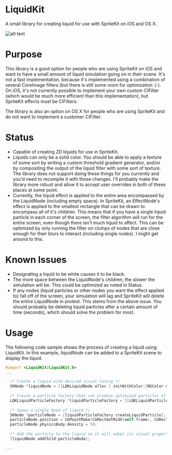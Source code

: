 LiquidKit
=========

A small library for creating liquid for use with SpriteKit on iOS and OS X.

![alt text](https://raw.githubusercontent.com/kevinhartman/LiquidKit/master/screenshot.png)

Purpose
=======
This library is a good option for people who are using SpriteKit on iOS and want to have a small amount of liquid simulation going on in their scene. It's not a fast implementation, because it's implemented using a combination of several CoreImage filters (but there is still some room for optimization :) ). On iOS, it's not currently possible to implement your own custom CIFilter (which would be much more efficient than this implementation), but SpriteKit effects must be CIFilters.

The library is also an option on OS X for people who are using SpriteKit and do not want to implement a customer CIFilter.

Status
======
* Capable of creating 2D liquids for use in SpriteKit.
* Liquids can only be a solid color. You should be able to apply a texture of some sort by writing a custom threshold gradient generator, and/or by compositing the output of the liquid filter with some sort of texture. The library does not support doing these things for you currently and you'd need to recompile it with those changes. I'll probably make the library more robust and allow it to accept user overrides in both of these places at some point.
* Currently, the liquid effect is applied to the entire area encompassed by the LiquidNode (including empty space). In SpriteKit, an EffectNode's effect is applied to the smallest rectangle that can be drawn to encompass all of it's children. This means that if you have a single liquid particle in each corner of the screen, the filter algorithm will run for the entire screen, even though there isn't much liquid to affect. This can be optimized by only running the filter on clumps of nodes that are close enough for their blurs to interact (including single nodes). I might get around to this.

Known Issues
============
* Designating a liquid to be white causes it to be black.
* The more space between the LiquidNode's children, the slower the simulation will be. This could be optimized as noted in Status.
* If any nodes (liquid particles or other nodes you want the effect applied to) fall off of the screen, your simulation will lag and SpriteKit will delete the entire LiquidNode in protest. This stems from the above issue. You should probably be deleting liquid particles after a certain amount of time (seconds), which should solve the problem for most.

Usage
=====
The following code sample shows the process of creating a liquid using LiquidKit. In this example, <i>liquidNode</i> can be added to a SpriteKit scene to display the liquid.


`````objective-c
#import <LiquidKit/LiquidKit.h>
...

  /* Create a liquid with desired visual tuning */
  SKNode *liquidNode = [[LQKLiquidNode alloc ] initWithColor:[NSColor magentaColor] withThreshold:100 withGradientWidth:256 withBlurRadius:30];
  
  /* Create a particle factory that can produce optimized particles of a given size */
  LQKLiquidParticleFactory *liquidParticleFactory = [[LQKLiquidParticleFactory alloc] initWithRadius:15];
  
  /* Spawn a single bead of liquid */
  SKNode *particleNode = [liquidParticleFactory createLiquidParticle];
  particleNode.position = CGPointMake(CGRectGetMidX(self.frame), CGRectGetMidY(self.frame));
  particleNode.physicsBody.density = 50;
  
  /* Add the particle to the liquid so it will adopt its visual properties */
  [liquidNode addChild:particleNode];

...

`````

